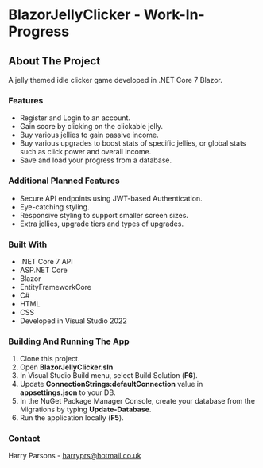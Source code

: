 # BlazorJellyClicker - Work-In-Progress
## About The Project
A jelly themed idle clicker game developed in .NET Core 7 Blazor.

### Features
* Register and Login to an account.
* Gain score by clicking on the clickable jelly.
* Buy various jellies to gain passive income.
* Buy various upgrades to boost stats of specific jellies, or global stats such as click power and overall income.
* Save and load your progress from a database.

### Additional Planned Features
* Secure API endpoints using JWT-based Authentication.
* Eye-catching styling.
* Responsive styling to support smaller screen sizes.
* Extra jellies, upgrade tiers and types of upgrades.

### Built With
* .NET Core 7 API
* ASP.NET Core
* Blazor
* EntityFrameworkCore
* C#
* HTML
* CSS
* Developed in Visual Studio 2022

### Building And Running The App
1. Clone this project.
2. Open **BlazorJellyClicker.sln**
3. In Visual Studio Build menu, select Build Solution (**F6**).
4. Update **ConnectionStrings:defaultConnection** value in **appsettings.json** to your DB.
5. In the NuGet Package Manager Console, create your database from the Migrations by typing **Update-Database**.
6. Run the application locally (**F5**).

### Contact
Harry Parsons - harryprs@hotmail.co.uk
